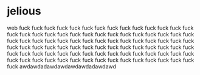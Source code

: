 # jelious
web
fuck fuck fuck fuck fuck fuck fuck fuck fuck fuck fuck fuck fuck fuck fuck fuck fuck fuck fuck fuck fuck fuck fuck fuck fuck fuck fuck fuck fuck fuck fuck fuck fuck fuck fuck fuck fuck fuck fuck fuck fuck fuck fuck fuck fuck fuck fuck fuck fuck fuck fuck fuck fuck fuck fuck fuck fuck fuck fuck fuck fuck fuck fuck fuck fuck fuck fuck fuck fuck fuck fuck fuck fuck fuck fuck fuck fuck fuck fuck fuck fuck fuck fuck fuck fuck fuck fuck fuck fuck fuck 
awdawdadawdawdawdawdadawdawd
